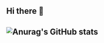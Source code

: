 ## Hi there 👋

<!--
**PersonalAJH/PersonalAJH** is a ✨ _special_ ✨ repository because its `README.md` (this file) appears on your GitHub profile.

Here are some ideas to get you started:

- 🔭 I’m currently working on TOROOC
- 🌱 I’m currently learning Robotics, Linux, RL
- 👯 I’m looking to collaborate on Robotics
- 📫 How to reach me: personaljh3@gmail.com
-->

## ![Anurag's GitHub stats](https://github-readme-stats.vercel.app/api?username=anuraghazra&show_icons=true&theme=radical)
